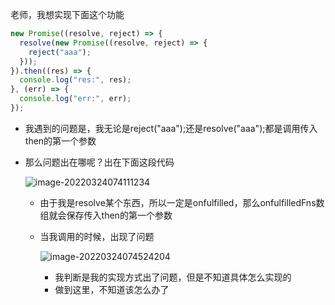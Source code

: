 老师，我想实现下面这个功能

```js
new Promise((resolve, reject) => {
  resolve(new Promise((resolve, reject) => {
    reject("aaa");
  }));
}).then((res) => {
  console.log("res:", res);
}, (err) => {
  console.log("err:", err);
});
```

- 我遇到的问题是，我无论是reject("aaa");还是resolve("aaa");都是调用传入then的第一个参数

- 那么问题出在哪呢？出在下面这段代码

  ![image-20220324074111234](https://s2.loli.net/2022/03/24/TZ5pAd3Jsn7NUOX.png)
  - 由于我是resolve某个东西，所以一定是onfulfilled，那么onfulfilledFns数组就会保存传入then的第一个参数

  - 当我调用的时候，出现了问题

    ![image-20220324074524204](https://s2.loli.net/2022/03/24/j2FWdtshkDZzxr7.png)

    - 我判断是我的实现方式出了问题，但是不知道具体怎么实现的
    - 做到这里，不知道该怎么办了